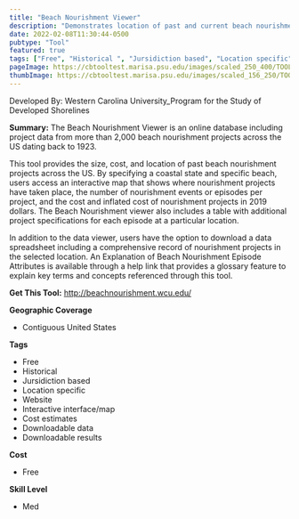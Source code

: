 ```yaml
---
title: "Beach Nourishment Viewer"
description: "Demonstrates location of past and current beach nourishment projects, number of nourishment episodes in one area, date of project completion, cost, and volume of the project."
date: 2022-02-08T11:30:44-0500
pubtype: "Tool"
featured: true
tags: ["Free", "Historical ", "Jursidiction based", "Location specific", "Website", "Interactive interface/map", "Cost estimates", "Downloadable data", "Downloadable results"]
pageImage: https://cbtooltest.marisa.psu.edu/images/scaled_250_400/TOOLID_60.0_ScreenCapture-1.png
thumbImage: https://cbtooltest.marisa.psu.edu/images/scaled_156_250/TOOLID_60.0_ScreenCapture-1.png
---
```

Developed By: Western Carolina University_Program for the Study of Developed Shorelines

**Summary:** The Beach Nourishment Viewer is an online database including project data from more than 2,000 beach nourishment projects across the US dating back to 1923.

This tool provides the size, cost, and location of past beach nourishment projects across the US. By specifying a coastal state and specific beach, users access an interactive map that shows where nourishment projects have taken place, the number of nourishment events or episodes per project, and the cost and inflated cost of nourishment projects in 2019 dollars. The Beach Nourishment viewer also includes a table with additional project specifications for each episode at a particular location. 

In addition to the data viewer, users have the option to download a data spreadsheet including a comprehensive record of nourishment projects in the selected location. An Explanation of Beach Nourishment Episode Attributes is available through a help link that provides a glossary feature to explain key terms and concepts referenced through this tool.

__**Get This Tool:**__ http://beachnourishment.wcu.edu/

__**Geographic Coverage**__
- Contiguous United States

__**Tags**__
-  Free
-  Historical 
-  Jursidiction based
-  Location specific
-  Website
-  Interactive interface/map
-  Cost estimates
-  Downloadable data
-  Downloadable results

__**Cost**__
- Free

__**Skill Level**__
- Med
